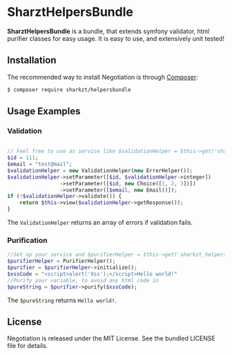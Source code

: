 SharztHelpersBundle
===========

**SharztHelpersBundle** is a bundle, that extends symfony validator, html purifier classes for easy usage. It is easy to use, and
extensively unit tested!

Installation
------------

The recommended way to install Negotiation is through
[Composer](http://getcomposer.org/):

```bash
$ composer require sharkzt/helpersbundle
```


Usage Examples
--------------

### Validation

``` php

// Feel free to use as service like $validationHelper = $this->get('sharkzt_helpers.validation_helper');
$id = 111;
$email = "test@mail";
$validationHelper = new ValidationHelper(new ErrorHelper());
$validationHelper->setParameter([$id, $validationHelper->integer])
                 ->setParameter([$id, new Choice([1, 2, 3])])
                 ->setParameter([$email, new Email()]);
if (!$validationHelper->validate()) {
    return $this->view($validationHelper->getResponse());
}
```

The `ValidationHelper` returns an array of errors if validation fails.

### Purification

``` php
//Set up your service and $purifierHelper = $this->get('sharkzt_helpers.purifier_helper');
$purifierHelper = PurifierHelper();
$purifier = $purifierHelper->initialize();
$xssCode = "<script>alert('Xss');</script>Hello world!"
//Purify your variable, to avoid any html code in
$pureString = $purifier->purify($xssCode);

```

The `$pureString` returns `Hello world!`.

License
-------

Negotiation is released under the MIT License. See the bundled LICENSE file for
details.
